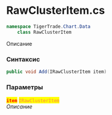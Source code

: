 
# RawClusterItem.cs
```csharp
namespace TigerTrade.Chart.Data  
    class RawClusterItem
```

Описание

### Синтаксис
```csharp
public void Add(IRawClusterItem item)
```

### Параметры  
<mark style="color:red;">**`item`**</mark> <mark style="color:coral;">`IRawClusterItem`</mark>  
 *Описание*  
  

                    
                    